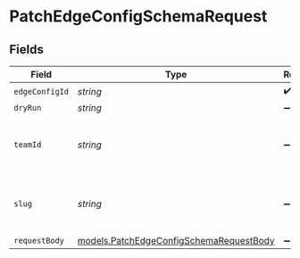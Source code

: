 # PatchEdgeConfigSchemaRequest


## Fields

| Field                                                                                    | Type                                                                                     | Required                                                                                 | Description                                                                              |
| ---------------------------------------------------------------------------------------- | ---------------------------------------------------------------------------------------- | ---------------------------------------------------------------------------------------- | ---------------------------------------------------------------------------------------- |
| `edgeConfigId`                                                                           | *string*                                                                                 | :heavy_check_mark:                                                                       | N/A                                                                                      |
| `dryRun`                                                                                 | *string*                                                                                 | :heavy_minus_sign:                                                                       | N/A                                                                                      |
| `teamId`                                                                                 | *string*                                                                                 | :heavy_minus_sign:                                                                       | The Team identifier to perform the request on behalf of.                                 |
| `slug`                                                                                   | *string*                                                                                 | :heavy_minus_sign:                                                                       | The Team slug to perform the request on behalf of.                                       |
| `requestBody`                                                                            | [models.PatchEdgeConfigSchemaRequestBody](../models/patchedgeconfigschemarequestbody.md) | :heavy_minus_sign:                                                                       | N/A                                                                                      |